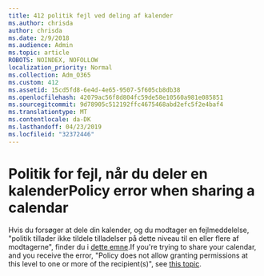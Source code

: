 ```yaml
---
title: 412 politik fejl ved deling af kalender
ms.author: chrisda
author: chrisda
ms.date: 2/9/2018
ms.audience: Admin
ms.topic: article
ROBOTS: NOINDEX, NOFOLLOW
localization_priority: Normal
ms.collection: Adm_O365
ms.custom: 412
ms.assetid: 15cd5fd8-6e4d-4e65-9507-5f605cb8db38
ms.openlocfilehash: 42079ac56f8d804fc59de58e10560a981e085851
ms.sourcegitcommit: 9d78905c512192ffc4675468abd2efc5f2e4baf4
ms.translationtype: MT
ms.contentlocale: da-DK
ms.lasthandoff: 04/23/2019
ms.locfileid: "32372446"
---
```

# <a name="policy-error-when-sharing-a-calendar"></a><span data-ttu-id="c8089-102">Politik for fejl, når du deler en kalender</span><span class="sxs-lookup"><span data-stu-id="c8089-102">Policy error when sharing a calendar</span></span>

<span data-ttu-id="c8089-103">Hvis du forsøger at dele din kalender, og du modtager en fejlmeddelelse, "politik tillader ikke tildele tilladelser på dette niveau til en eller flere af modtagerne", finder du i [dette emne](https://support.microsoft.com/help/3187524/policy-does-not-allow-granting-permissions-at-this-level-to-one-or-mor).</span><span class="sxs-lookup"><span data-stu-id="c8089-103">If you're trying to share your calendar, and you receive the error, "Policy does not allow granting permissions at this level to one or more of the recipient(s)", see [this topic](https://support.microsoft.com/help/3187524/policy-does-not-allow-granting-permissions-at-this-level-to-one-or-mor).</span></span>
